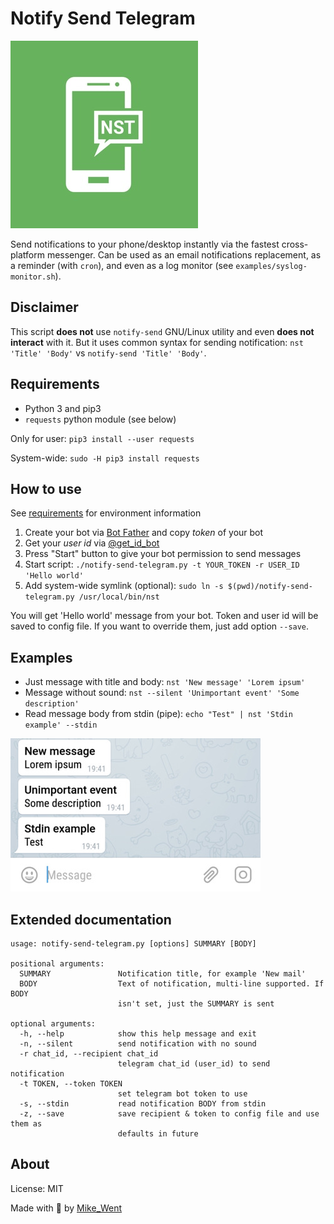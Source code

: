 # Notify Send Telegram

![NST Logo](media/logo-small.jpg)

Send notifications to your phone/desktop instantly via the fastest cross-platform messenger. Can be used as an email notifications replacement, as a reminder (with `cron`), and even as a log monitor (see `examples/syslog-monitor.sh`).

## Disclaimer

This script **does not** use `notify-send` GNU/Linux utility and even **does not interact** with it. But it uses common syntax for sending notification: `nst 'Title' 'Body'` vs `notify-send 'Title' 'Body'`.

## Requirements

- Python 3 and pip3
- `requests` python module (see below)

Only for user: `pip3 install --user requests`

System-wide: `sudo -H pip3 install requests`

## How to use

See [requirements](#requirements) for environment information

1. Create your bot via [Bot Father](https://t.me/BotFather) and copy _token_ of your bot
2. Get your _user id_ via [@get_id_bot](https://t.me/get_id_bot)
3. Press "Start" button to give your bot permission to send messages
4. Start script: `./notify-send-telegram.py -t YOUR_TOKEN -r USER_ID 'Hello world'`
5. Add system-wide symlink (optional): `sudo ln -s $(pwd)/notify-send-telegram.py /usr/local/bin/nst`

You will get 'Hello world' message from your bot. Token and user id will be saved to config file. If you want to override them, just add option `--save`.

## Examples

- Just message with title and body: `nst 'New message' 'Lorem ipsum'`
- Message without sound: `nst --silent 'Unimportant event' 'Some description'`
- Read message body from stdin (pipe): `echo "Test" | nst 'Stdin example' --stdin`

![Screenshot of dialog with bot](media/screenshot.jpg)

## Extended documentation

```
usage: notify-send-telegram.py [options] SUMMARY [BODY]

positional arguments:
  SUMMARY               Notification title, for example 'New mail'
  BODY                  Text of notification, multi-line supported. If BODY
                        isn't set, just the SUMMARY is sent

optional arguments:
  -h, --help            show this help message and exit
  -n, --silent          send notification with no sound
  -r chat_id, --recipient chat_id
                        telegram chat_id (user_id) to send notification
  -t TOKEN, --token TOKEN
                        set telegram bot token to use
  -s, --stdin           read notification BODY from stdin
  -z, --save            save recipient & token to config file and use them as
                        defaults in future
```

## About

License: MIT

Made with 💚 by [Mike_Went](https://github.com/MikeWent/notify-send-telegram)
